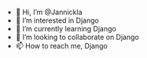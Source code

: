 - 👋 Hi, I’m @Jannickla
- 👀 I’m interested in Django
- 🌱 I’m currently learning Django
- 💞️ I’m looking to collaborate on Django
- 📫 How to reach me, Django
<!---
Jannickla/Jannickla is a ✨ special ✨ repository because its `README.md` (this file) appears on your GitHub profile.
You can click the Preview link to take a look at your changes.
--->
